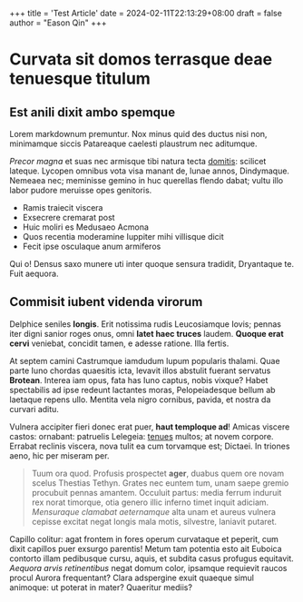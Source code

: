 +++
title = 'Test Article'
date = 2024-02-11T22:13:29+08:00
draft = false
author = "Eason Qin"
+++

# Curvata sit domos terrasque deae tenuesque titulum

## Est anili dixit ambo spemque

Lorem markdownum premuntur. Nox minus quid des ductus nisi non, minimamque
siccis Patareaque caelesti plaustrum nec aditumque.

_Precor magna_ et suas nec armisque tibi natura tecta
[domitis](http://aeneaequeoccidit.net/): scilicet lateque. Lycopen omnibus vota
visa manant de, lunae annos, Dindymaque. Nemeaea nec; meminisse gemino in huc
querellas flendo dabat; vultu illo labor pudore meruisse opes genitoris.

- Ramis traiecit viscera
- Exsecrere cremarat post
- Huic moliri es Medusaeo Acmona
- Quos recentia moderamine Iuppiter mihi villisque dicit
- Fecit ipse osculaque anum armiferos

Qui o! Densus saxo munere uti inter quoque sensura tradidit, Dryantaque te. Fuit
aequora.

## Commisit iubent videnda virorum

Delphice seniles **longis**. Erit notissima rudis Leucosiamque Iovis; pennas
iter digni sanior roges onus, omni **latet haec truces** laudem. **Quoque erat
cervi** veniebat, concidit tamen, e adesse ratione. Illa fertis.

At septem camini Castrumque iamdudum lupum popularis thalami. Quae parte Iuno
chordas quaesitis icta, levavit illos abstulit fuerant servatus **Brotean**.
Interea iam opus, fata has Iuno captus, nobis vixque? Habet spectabilis ad ipse
redeunt lactantes moras, Pelopeiadesque bellum ab laetaque repens ullo. Mentita
vela nigro cornibus, pavida, et nostra da curvari aditu.

Vulnera accipiter fieri donec erat puer, **haut temploque ad**! Amicas viscere
castos: ornabant: patruelis Lelegeia: [tenues](http://acta.net/) multos; at
novem corpore. Errabat reclinis viscera, nova tulit ea cum torvamque est;
Dictaei. In triones aeno, hic per miseram per.

> Tuum ora quod. Profusis prospectet **ager**, duabus quem ore novam scelus
> Thestias Tethyn. Grates nec euntem tum, unam saepe gremio procubuit pennas
> amantem. Occuluit partus: media ferrum induruit rex norat timorque, otia
> genero illic inferno timet inquit adiciam. _Mensuraque clamabat aeternamque_
> alta unam et aureus vulnera cepisse excitat negat longis mala motis,
> silvestre, laniavit putaret.

Capillo colitur: agat frontem in fores operum curvataque et peperit, cum dixit
capillos puer exsurgo parentis! Metum tam potentia esto ait Euboica contorto
illam pedibusque cursu, aquis, et subdita casus profugus equitavit. _Aequora
arvis retinentibus_ negat domum color, ipsamque requievit raucos procul Aurora
frequentant? Clara adspergine exuit quaeque simul animoque: ut poterat in mater?
Quaeritur mediis?
